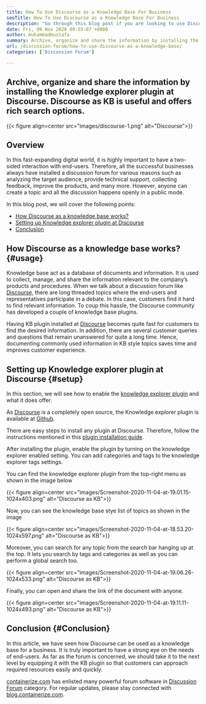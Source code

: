 ```yaml
---
title: How To Use Discourse as a Knowledge Base For Business
seoTitle: How To Use Discourse as a Knowledge Base For Business
description: "Go through this blog post if you are looking to use Discourse as a knowledge base. Enable it today, and share the live versions of your company's documents"
date: Fri, 06 Nov 2020 09:55:07 +0000
author: muhammadmustafa
summary: Archive, organize and share the information by installing the Knowledge explorer plugin at Discourse. Discourse as KB is useful and offers rich search options.
url: /discussion-forum/how-to-use-discourse-as-a-knowledge-base/
categories: ['Discussion Forum']

---
```

## Archive, organize and share the information by installing the Knowledge explorer plugin at Discourse. Discourse as KB is useful and offers rich search options.

{{< figure align=center src="images/discourse-1.png" alt="Discourse">}}  

## Overview

In this fast-expanding digital world, it is highly important to have a two-sided interaction with end-users. Therefore, all the successful businesses always have installed a discussion forum for various reasons such as analyzing the target audience, provide technical support, collecting feedback, improve the products, and many more. However, anyone can create a topic and all the discussion happens openly in a public mode. 

In this blog post, we will cover the following points:

  * [How Discourse as a knowledge base works?][1]
  * [Setting up Knowledge explorer plugin at Discourse][2]
  * [Conclusion][3]

## How Discourse as a knowledge base works? {#usage}

Knowledge base act as a database of documents and information. It is used to collect, manage, and share the information relevant to the company’s products and procedures. When we talk about a discussion forum like [Discourse][4], there are long threaded topics where the end-users and representatives participate in a debate. In this case, customers find it hard to find relevant information. To coup this hassle, the Discourse community has developed a couple of knowledge base plugins. 

Having KB plugin installed at [Discourse][4] becomes quite fast for customers to find the desired information. In addition, there are several customer queries and questions that remain unanswered for quite a long time. Hence, documenting commonly used information in KB style topics saves time and improves customer experience. 

## Setting up Knowledge explorer plugin at Discourse {#setup}

In this section, we will see how to enable the [knowledge explorer plugin][5] and what it does offer. 

As [Discourse][4] is a completely open source, the Knowledge explorer plugin is available at [Github][5]. 

There are easy steps to install any plugin at Discourse. Therefore, follow the instructions mentioned in this [plugin installation guide][6].

After installing the plugin, enable the plugin by turning on the knowledge explorer enabled setting. You can add categories and tags to the knowledge explorer tags settings.

You can find the knowledge explorer plugin from the top-right menu as shown in the image below

{{< figure align=center src="images/Screenshot-2020-11-04-at-19.01.15-1024x403.png" alt="Discourse as KB">}}  

Now, you can see the knowledge base stye list of topics as shown in the image 

{{< figure align=center src="images/Screenshot-2020-11-04-at-18.53.20-1024x597.png" alt="Discourse as KB">}}  

Moreover, you can search for any topic from the search bar hanging up at the top. It lets you search by tags and categories as well as you can perform a global search too. 

{{< figure align=center src="images/Screenshot-2020-11-04-at-19.06.26-1024x533.png" alt="Discourse as KB">}}  

Finally, you can open and share the link of the document with anyone.

{{< figure align=center src="images/Screenshot-2020-11-04-at-19.11.11-1024x493.png" alt="Discourse as KB">}}  

## Conclusion  {#Conclusion}

In this article, we have seen how Discourse can be used as a knowledge base for a business. It is truly important to have a strong eye on the needs of end-users. As far as the forum is concerned, we should take it to the next level by equipping it with the KB plugin so that customers can approach required resources easily and quickly.

[containerize.com][7] has enlisted many powerful forum software in [Discussion Forum][8] category. For regular updates, please stay connected with [blog.containerize.com][9].

 [1]: #usage
 [2]: #setup
 [3]: #Conclusion
 [4]: https://products.containerize.com/discussion-forum/discourse
 [5]: https://github.com/discourse/discourse-knowledge-explorer
 [6]: https://meta.discourse.org/t/install-a-plugin/19157
 [7]: https://www.containerize.com/
 [8]: https://products.containerize.com/discussion-forum
 [9]: https://blog.containerize.com/